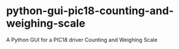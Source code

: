 # python-gui-pic18-counting-and-weighing-scale
A Python GUI for a PIC18 driver Counting and Weighing Scale

